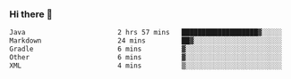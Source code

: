 ### Hi there 👋

<!--START_SECTION:waka-->

```txt
Java                       2 hrs 57 mins   ███████████████████▓░░░░░   78.06 %
Markdown                   24 mins         ██▓░░░░░░░░░░░░░░░░░░░░░░   10.68 %
Gradle                     6 mins          ▓░░░░░░░░░░░░░░░░░░░░░░░░   03.01 %
Other                      6 mins          ▓░░░░░░░░░░░░░░░░░░░░░░░░   02.82 %
XML                        4 mins          ▒░░░░░░░░░░░░░░░░░░░░░░░░   01.83 %
```

<!--END_SECTION:waka-->

<!--
**jerry-shao/jerry-shao** is a ✨ _special_ ✨ repository because its `README.md` (this file) appears on your GitHub profile.

Here are some ideas to get you started:

- 🔭 I’m currently working on ...
- 🌱 I’m currently learning ...
- 👯 I’m looking to collaborate on ...
- 🤔 I’m looking for help with ...
- 💬 Ask me about ...
- 📫 How to reach me: ...
- 😄 Pronouns: ...
- ⚡ Fun fact: ...
-->
